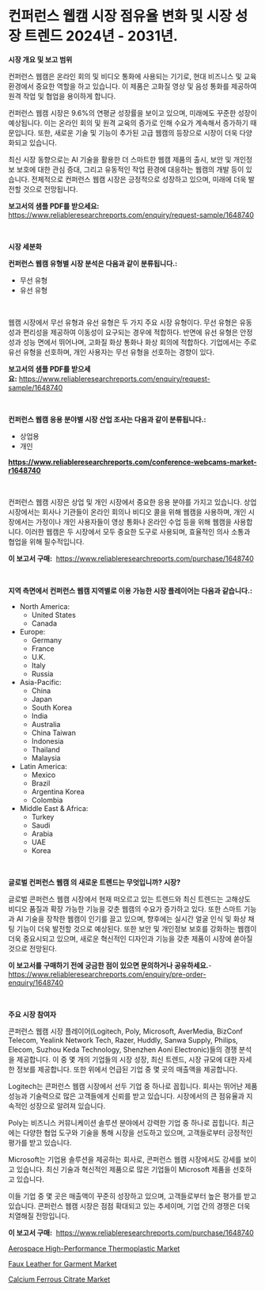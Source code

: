 <p><h1>컨퍼런스 웹캠 시장 점유율 변화 및 시장 성장 트렌드 2024년 - 2031년.</h1></p><p><strong>시장 개요 및 보고 범위</strong></p>
<p><p>컨퍼런스 웹캠은 온라인 회의 및 비디오 통화에 사용되는 기기로, 현대 비즈니스 및 교육 환경에서 중요한 역할을 하고 있습니다. 이 제품은 고화질 영상 및 음성 통화를 제공하여 원격 작업 및 협업을 용이하게 합니다. </p><p>컨퍼런스 웹캠 시장은 9.6%의 연평균 성장률을 보이고 있으며, 미래에도 꾸준한 성장이 예상됩니다. 이는 온라인 회의 및 원격 교육의 증가로 인해 수요가 계속해서 증가하기 때문입니다. 또한, 새로운 기술 및 기능이 추가된 고급 웹캠의 등장으로 시장이 더욱 다양화되고 있습니다.</p><p>최신 시장 동향으로는 AI 기술을 활용한 더 스마트한 웹캠 제품의 출시, 보안 및 개인정보 보호에 대한 관심 증대, 그리고 유동적인 작업 환경에 대응하는 웹캠의 개발 등이 있습니다. 전체적으로 컨퍼런스 웹캠 시장은 긍정적으로 성장하고 있으며, 미래에 더욱 발전할 것으로 전망됩니다.</p></p>
<p><strong>보고서의 샘플 PDF를 받으세요:</strong> <a href="https://www.reliableresearchreports.com/enquiry/request-sample/1648740">https://www.reliableresearchreports.com/enquiry/request-sample/1648740</a></p>
<p>&nbsp;</p>
<p><strong>시장 세분화</strong></p>
<p><strong>컨퍼런스 웹캠 유형별 시장 분석은 다음과 같이 분류됩니다.:</strong></p>
<p><ul><li>무선 유형</li><li>유선 유형</li></ul></p>
<p>&nbsp;</p>
<p><p>웹캠 시장에서 무선 유형과 유선 유형은 두 가지 주요 시장 유형이다. 무선 유형은 유동성과 편리성을 제공하여 이동성이 요구되는 경우에 적합하다. 반면에 유선 유형은 안정성과 성능 면에서 뛰어나며, 고화질 화상 통화나 화상 회의에 적합하다. 기업에서는 주로 유선 유형을 선호하며, 개인 사용자는 무선 유형을 선호하는 경향이 있다.</p></p>
<p><strong>보고서의 샘플 PDF를 받으세요:</strong>&nbsp;<a href="https://www.reliableresearchreports.com/enquiry/request-sample/1648740">https://www.reliableresearchreports.com/enquiry/request-sample/1648740</a></p>
<p>&nbsp;</p>
<p><strong> 컨퍼런스 웹캠 응용 분야별 시장 산업 조사는 다음과 같이 분류됩니다.:</strong></p>
<p><ul><li>상업용</li><li>개인</li></ul></p>
<p><strong><a href="https://www.reliableresearchreports.com/conference-webcams-market-r1648740">https://www.reliableresearchreports.com/conference-webcams-market-r1648740</a></strong></p>
<p>&nbsp;</p>
<p><p>컨퍼런스 웹캠 시장은 상업 및 개인 시장에서 중요한 응용 분야를 가지고 있습니다. 상업 시장에서는 회사나 기관들이 온라인 회의나 비디오 콜을 위해 웹캠을 사용하며, 개인 시장에서는 가정이나 개인 사용자들이 영상 통화나 온라인 수업 등을 위해 웹캠을 사용합니다. 이러한 웹캠은 두 시장에서 모두 중요한 도구로 사용되며, 효율적인 의사 소통과 협업을 위해 필수적입니다.</p></p>
<p><strong>이 보고서 구매:</strong>&nbsp; <a href="https://www.reliableresearchreports.com/purchase/1648740">https://www.reliableresearchreports.com/purchase/1648740</a></p>
<p>&nbsp;</p>
<p><strong>지역 측면에서 컨퍼런스 웹캠 지역별로 이용 가능한 시장 플레이어는 다음과 같습니다.:</strong></p>
<p><ul>
    <li>
        North America:
        <ul>
            <li>United States</li>
            <li>Canada</li>
        </ul>
    </li>
    <li>
        Europe:
        <ul>
            <li>Germany</li>
            <li>France</li>
            <li>U.K.</li>
            <li>Italy</li>
            <li>Russia</li>
        </ul>
    </li>
    <li>
        Asia-Pacific:
        <ul>
            <li>China</li>
            <li>Japan</li>
            <li>South Korea</li>
            <li>India</li>
            <li>Australia</li>
            <li>China Taiwan</li>
            <li>Indonesia</li>
            <li>Thailand</li>
            <li>Malaysia</li>
        </ul>
    </li>
    <li>
        Latin America:
        <ul>
            <li>Mexico</li>
            <li>Brazil</li>
            <li>Argentina Korea</li>
            <li>Colombia</li>
        </ul>
    </li>
    <li>
        Middle East & Africa:
        <ul>
            <li>Turkey</li>
            <li>Saudi</li>
            <li>Arabia</li>
            <li>UAE</li>
            <li>Korea</li>
        </ul>
    </li>
    </ul></p>
<p>&nbsp;</p>
<p><strong>글로벌 컨퍼런스 웹캠 의 새로운 트렌드는 무엇입니까? 시장?</strong></p>
<p><p>글로벌 콘퍼런스 웹캠 시장에서 현재 떠오르고 있는 트렌드와 최신 트렌드는 고해상도 비디오 품질과 확장 가능한 기능을 갖춘 웹캠의 수요가 증가하고 있다. 또한 스마트 기능과 AI 기술을 장착한 웹캠이 인기를 끌고 있으며, 향후에는 실시간 얼굴 인식 및 화상 채팅 기능이 더욱 발전할 것으로 예상된다. 또한 보안 및 개인정보 보호를 강화하는 웹캠이 더욱 중요시되고 있으며, 새로운 혁신적인 디자인과 기능을 갖춘 제품이 시장에 쏟아질 것으로 전망된다.</p></p>
<p><strong>이 보고서를 구매하기 전에 궁금한 점이 있으면 문의하거나 공유하세요.</strong>- <a href="https://www.reliableresearchreports.com/enquiry/pre-order-enquiry/1648740">https://www.reliableresearchreports.com/enquiry/pre-order-enquiry/1648740</a></p>
<p>&nbsp;</p>
<p><strong>주요 시장 참여자</strong></p>
<p><p>콘퍼런스 웹캠 시장 플레이어(Logitech, Poly, Microsoft, AverMedia, BizConf Telecom, Yealink Network Tech, Razer, Huddly, Sanwa Supply, Philips, Elecom, Suzhou Keda Technology, Shenzhen Aoni Electronic)들의 경쟁 분석을 제공합니다. 이 중 몇 개의 기업들의 시장 성장, 최신 트렌드, 시장 규모에 대한 자세한 정보를 제공합니다. 또한 위에서 언급된 기업 중 몇 곳의 매출액을 제공합니다.</p><p>Logitech는 콘퍼런스 웹캠 시장에서 선두 기업 중 하나로 꼽힙니다. 회사는 뛰어난 제품 성능과 기술력으로 많은 고객들에게 신뢰를 받고 있습니다. 시장에서의 큰 점유율과 지속적인 성장으로 알려져 있습니다.</p><p>Poly는 비즈니스 커뮤니케이션 솔루션 분야에서 강력한 기업 중 하나로 꼽힙니다. 최근에는 다양한 협업 도구와 기술을 통해 시장을 선도하고 있으며, 고객들로부터 긍정적인 평가를 받고 있습니다.</p><p>Microsoft는 기업용 솔루션을 제공하는 회사로, 콘퍼런스 웹캠 시장에서도 강세를 보이고 있습니다. 최신 기술과 혁신적인 제품으로 많은 기업들이 Microsoft 제품을 선호하고 있습니다.</p><p>이들 기업 중 몇 곳은 매출액이 꾸준히 성장하고 있으며, 고객들로부터 높은 평가를 받고 있습니다. 콘퍼런스 웹캠 시장은 점점 확대되고 있는 추세이며, 기업 간의 경쟁은 더욱 치열해질 전망입니다.</p></p>
<p><strong>이 보고서 구매:</strong>&nbsp;&nbsp;<a href="https://www.reliableresearchreports.com/purchase/1648740">https://www.reliableresearchreports.com/purchase/1648740</a></p>
<p><p><a href="https://www.linkedin.com/pulse/aerospace-high-performance-thermoplastic-market-dynamics-2024-2031-kluzf?trackingId=Lss3DlJcSm1LsYvZEG0EIA%3D%3D">Aerospace High-Performance Thermoplastic Market</a></p><p><a href="https://www.linkedin.com/pulse/faux-leather-garment-market-challenges-opportunities-growth-auxcf?trackingId=W7nXNzaebHf07%2FHj0cQQlg%3D%3D">Faux Leather for Garment Market</a></p><p><a href="https://www.linkedin.com/pulse/calcium-ferrous-citrate-market-size-share-amp-trends-analysis-2ofof?trackingId=gOSRXfFc49v1d40Q4RO47Q%3D%3D">Calcium Ferrous Citrate Market</a></p></p>